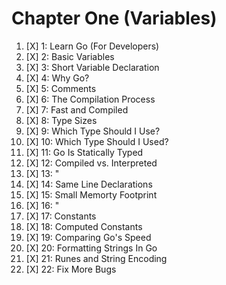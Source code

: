 # Chapter One (Variables)

1. [X] 1: Learn Go (For Developers)
2. [X] 2: Basic Variables
3. [X] 3: Short Variable Declaration
4. [X] 4: Why Go?
5. [X] 5: Comments
6. [X] 6: The Compilation Process
7. [X] 7: Fast and Compiled
8. [X] 8: Type Sizes
9. [X] 9: Which Type Should I Use?
1. [X] 10: Which Type Should I Used?
1. [X] 11: Go Is Statically Typed
1. [X] 12: Compiled vs. Interpreted
1. [X] 13: "
1. [X] 14: Same Line Declarations
1. [X] 15: Small Memorty Footprint
1. [X] 16: "
1. [X] 17: Constants
1. [X] 18: Computed Constants
1. [X] 19: Comparing Go's Speed
2. [X] 20: Formatting Strings In Go
2. [X] 21: Runes and String Encoding
2. [X] 22: Fix More Bugs
